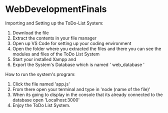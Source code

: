 # WebDevelopmentFinals

Importing and Setting up the ToDo-List System:
1. Download the file 
2. Extract the contents in your file manager
3. Open up VS Code for setting up your coding environment
4. Open the folder where you extracted the files and there you can see the modules and files of the ToDo List System
4. Start your installed Xampp and 
5. Export the System's Database which is named ' web_database '

How to run the system's program:
1. Click the file named 'app.js' 
2. From there open your terminal and type in 'node (name of the file)'
3. When its going to display in the console that its already connected to the database open 'Localhost:3000'
4. Enjoy the ToDo List System.
